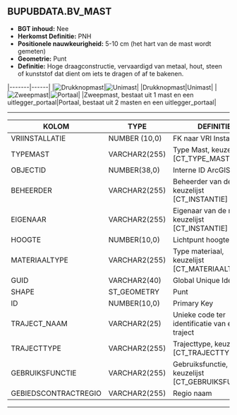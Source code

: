﻿## BUPUBDATA.BV_MAST


* __BGT inhoud:__ Nee
* __Herkomst Definitie:__ PNH
* __Positionele nauwkeurigheid:__ 5-10 cm (het hart van de mast wordt gemeten)
* __Geometrie:__ Punt
* __Definitie:__ Hoge draagconstructie, vervaardigd van metaal, hout, steen of kunststof dat dient om iets te dragen of af te bakenen.




|-------|------|
|![Drukknopmast](mast_1.png)|![Unimast](mast_2.png)|
|Drukknopmast|Unimast|
|![Zweepmast](mast_3.png)|![Portaal](\mast_4.png)|
|Zweepmast, bestaat uit 1 mast en een uitlegger_portaal|Portaal, bestaat uit 2 masten en een uitlegger_portaal|

***

|KOLOM                               |TYPE              |DEFINITIE|
|------                              |----              |-----    |
|VRIINSTALLATIE                        |NUMBER (10,0)    |FK naar VRI Installatie|
|TYPEMAST                            |VARCHAR2(255)    |Type Mast, keuzelijst [CT_TYPE_MAST]|
|OBJECTID                            |NUMBER(38,0)   |Interne ID ArcGIS|
|BEHEERDER                           |VARCHAR2(255)     |Beheerder van de mast, keuzelijst [CT_INSTANTIE]|
|EIGENAAR                            |VARCHAR2(255)     |Eigenaar van de mast, keuzelijst [CT_INSTANTIE]|
|HOOGTE                              |NUMBER(10,0)      |Lichtpunt hoogte|
|MATERIAALTYPE                       |VARCHAR2(255)  |Type materiaal, keuzelijst [CT_MATERIAALTYPE]|
|GUID                                |VARCHAR2(40)      |Global Unique Identifier|
|SHAPE                          |ST_GEOMETRY      |Punt|
|ID                                  |NUMBER(10,0)      |Primary Key|
|TRAJECT_NAAM                        |VARCHAR2(25)      |Unieke code ter identificatie van een traject|
|TRAJECTTYPE                         |VARCHAR2(255)    |Trajecttype, keuzelijst [CT_TRAJECTTYPE]|
|GEBRUIKSFUNCTIE                    |VARCHAR2(255)    |Gebruiksfunctie, keuzelijst [CT_GEBRUIKSFUNCTIE]|
|GEBIEDSCONTRACTREGIO                |VARCHAR2(255)  |Regio naam|

***

